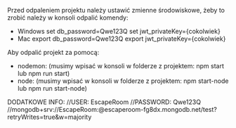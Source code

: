 Przed odpaleniem projektu należy ustawić zmienne środowiskowe, żeby to zrobić należy w konsoli odpalić komendy:
* Windows
    set db_password=Qwe123Q
    set jwt_privateKey={cokolwiek}
* Mac 
    export db_password=Qwe123Q
    export jwt_privateKey={cokolwiek}

Aby odpalić projekt za pomocą:
* nodemon: (musimy wpisać w konsoli w folderze z projektem: npm start lub npm run start)
* node: (musimy wpisać w konsoli w folderze z projektem: npm start-node  lub npm run start-node)



DODATKOWE INFO: 
//USER: EscapeRoom
//PASSWORD: Qwe123Q
//mongodb+srv://EscapeRoom:<password>@escaperoom-fg8dx.mongodb.net/test?retryWrites=true&w=majority